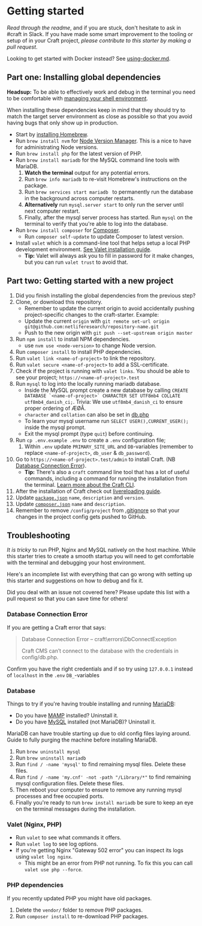 # Getting started

_Read through the readme_, and if you are stuck, don't hesitate to ask in #craft in Slack. If you have made some smart improvement to the tooling or setup of in your Craft project, _please contribute to this starter by making a pull request_.

Looking to get started with Docker instead? See [using-docker.md](using-docker.md).

## Part one: Installing global dependencies

**Headsup:** To be able to effectively work and debug in the terminal you need to be comfortable with [managing your shell environment](https://fedoramagazine.org/manage-your-shell-environment/).

When installing these dependencies keep in mind that they should try to match the target server environment as close as possible so that you avoid having bugs that only show up in production.

- Start by [installing Homebrew](https://brew.sh/).
- Run `brew install nvm` for [Node Version Manager](https://github.com/nvm-sh/nvm). This is a nice to have for administrating Node versions.
- Run `brew install php` for the latest version of PHP.
- Run `brew install mariadb` for the MySQL command line tools with MariaDB.
  1. **Watch the terminal** output for any potential errors.
  1. Run `brew info mariadb` to re-visit Homebrew's instructions on the package.
  1. Run `brew services start mariadb ` to permanently run the database in the background across computer restarts.
  1. **Alternatively** run `mysql.server start` to only run the server until next computer restart.
  1. Finally, after the mysql server process has started. Run `mysql` on the terminal to verify that you're able to log into the database.
- Run `brew install composer` for [Composer](https://getcomposer.org/).
  - Run `composer self-update` to update Composer to latest version.
- Install `valet` which is a command-line tool that helps setup a local PHP development environment. [See Valet installation guide](https://laravel.com/docs/8.x/valet).
  - **Tip:** Valet will always ask you to fill in password for it make changes, but you can run `valet trust` to avoid that.

## Part two: Getting started with a new project

1.  Did you finish installing the global dependencies from the previous step?
1.  Clone, or download this repository.
    - Remember to update the current origin to avoid accidentally pushing project-specific changes to the craft-starter. Example:
    - Update the current `origin` with `git remote set-url origin git@github.com:netliferesearch/repository-name.git`
    - Push to the new origin with `git push --set-upstream origin master`
1.  Run `npm install` to install NPM dependencies.
    - use `nvm use <node-version>` to change Node version.
1.  Run `composer install` to install PHP dependencies.
1.  Run `valet link <name-of-project>` to link the repository.
1.  Run `valet secure <name-of-project>` to add a SSL-certificate.
1.  Check if the project is running with `valet links`. You should be able to
    see your project; `https://<name-of-project>.test`
1.  Run `mysql` to log into the locally running mariadb database.
    - Inside the MySQL prompt create a new database by calling ``CREATE DATABASE `<name-of-project>` CHARACTER SET UTF8mb4 COLLATE utf8mb4_danish_ci;``. Trivia: We use `utf8mb4_danish_ci` to ensure proper ordering of ÆØÅ.
    - `character` and `collation` can also be set in [db.php](/config/db.php)
    - To learn your mysql username run `SELECT USER(),CURRENT_USER();` inside the mysql prompt.
    - Exit the mysql prompt (type `quit`) before continuing.
1.  Run `cp .env.example .env` to create a `.env` configuration file;
    1.  Within `.env` update `PRIMARY_SITE_URL` and `DB`-variables (remember to replace `<name-of-project>`, `db_user` & `db_password`).
1.  Go to `https://<name-of-project>.test/admin` to install Craft. (NB [Database Connection Error](#database-connection-error)).
    - **Tip:** There's also a `craft` command line tool that has a lot of useful commands, including a command for running the installation from the terminal. [Learn more about the Craft CLI](https://nystudio107.com/blog/exploring-the-craft-cms-3-console-command-line-interface-cli).
1.  After the installation of Craft check out [livereloading guide](livereload.md).
1.  Update [`package.json`](/package.json) `name`, `description` and `version`.
1.  Update [`composer.json`](/composer.json) `name` and `description`.
1.  Remember to remove `/config/project` from [.gitignore](/.gitignore) so that your changes in the project config gets pushed to GitHub. 

## Troubleshooting

_It is tricky_ to run PHP, Nginx and MySQL natively on the host machine. While this starter tries to create a smooth startup you will need to get comfortable with the terminal and debugging your host environment.

Here's an incomplete list with everything that can go wrong with setting up this starter and suggestions on how to debug and fix it.

Did you deal with an issue not covered here? Please update this list with a pull request so that you can save time for others!

### Database Connection Error
If you are getting a Craft error that says:
> Database Connection Error – craft\errors\DbConnectException
> 
> Craft CMS can’t connect to the database with the credentials in config/db.php.

Confirm you have the right credentials and if so try using `127.0.0.1` instead of `localhost` in the `.env` `DB_`-variables 

### Database

Things to try if you're having trouble installing and running [MariaDB](https://mariadb.org/):

- Do you have [MAMP](https://www.mamp.info) installed? Uninstall it.
- Do you have [MySQL](https://www.mysql.com/) installed (not MariaDB)? Uninstall it.

MariaDB can have trouble starting up due to old config files laying around. Guide to fully purging the machine before installing MariaDB.

1. Run `brew uninstall mysql`
1. Run `brew uninstall mariadb`
1. Run `find / -name 'mysql'` to find remaining mysql files. Delete these files.
1. Run `find / -name 'my.cnf' -not -path "/Library/*"` to find remaining mysql configuration files. Delete these files.
1. Then reboot your computer to ensure to remove any running mysql processes and free occupied ports.
1. Finally you're ready to run `brew install mariadb` be sure to keep an eye on the terminal messages during the installation.

### Valet (Nginx, PHP)

- Run `valet` to see what commands it offers.
- Run `valet log` to see log options.
- If you're getting Nginx "Gateway 502 error" you can inspect its logs using `valet log nginx`.
  - This might be an error from PHP not running. To fix this you can call `valet use php --force`.

### PHP dependencies

If you recently updated PHP you might have old packages.

1. Delete the `vendor/` folder to remove PHP packages.
1. Run `composer install` to re-download PHP packages.
